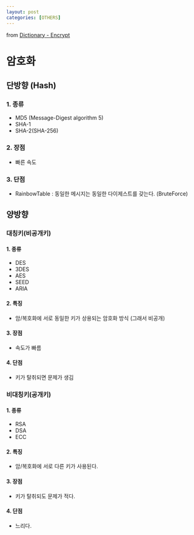 ```yaml
---
layout: post
categories: [OTHERS]
---
```

from [Dictionary - Encrypt](https://github.com/newkayak12/Dictionary/blob/master/cs/Encryption.md)



# 암호화

## 단방향 (Hash)
### 1. 종류
- MD5 (Message-Digest algorithm 5)
- SHA-1
- SHA-2(SHA-256)
### 2. 장점
- 빠른 속도
### 3. 단점 
- RainbowTable : 동일한 메시지는 동일한 다이제스트를 갖는다. (BruteForce)

## 양방향
### 대칭키(비공개키)
#### 1. 종류 
- DES
- 3DES
- AES
- SEED
- ARIA

#### 2. 특징 
- 암/복호화에 서로 동일한 키가 상용되는 암호화 방식 (그래서 비공개)
#### 3. 장점 
- 속도가 빠름
#### 4. 단점 
- 키가 탈취되면 문제가 생김

### 비대칭키(공개키)
#### 1. 종류
- RSA
- DSA
- ECC
#### 2. 특징
- 암/복호화에 서로 다른 키가 사용된다. 
#### 3. 장점
- 키가 탈취되도 문제가 적다.
#### 4. 단점
- 느리다.
